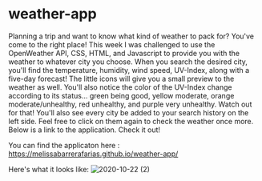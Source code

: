 # weather-app
Planning a trip and want to know what kind of weather to pack for? You've come to the right place! This week I was challenged to use the OpenWeather API, CSS, HTML, and Javascript 
to provide you with the weather to whatever city you choose. When you search the desired city, you'll find the temperature, humidity, wind speed, UV-Index, along with a five-day 
forecast! The little icons will give you a small preview to the weather as well. You'll also notice the color of the UV-Index change according to its status... green being good, yellow moderate, orange moderate/unhealthy, red unhealthy, and purple very unhealthy. Watch out for that! You'll also see every city be added to your search history on the left side. Feel free to click on them again to check the weather once more. Below is a link to the application. Check it out!

You can find the applicaton here : https://melissabarrerafarias.github.io/weather-app/

Here's what it looks like: 
![2020-10-22 (2)](https://user-images.githubusercontent.com/70250490/96956117-299cbb80-14ac-11eb-8e5b-512322770677.png)


